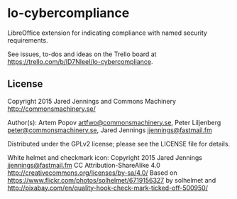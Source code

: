 lo-cybercompliance
==================

LibreOffice extension for indicating compliance with named security requirements.

See issues, to-dos and ideas on the Trello board at
https://trello.com/b/lD7Nleel/lo-cybercompliance.

License
-------

Copyright 2015 Jared Jennings and Commons Machinery
               <http://commonsmachinery.se/>

Author(s): Artem Popov <artfwo@commonsmachinery.se>,
           Peter Liljenberg <peter@commonsmachinery.se>,
	   Jared Jennings <jjennings@fastmail.fm>

Distributed under the GPLv2 license; please see the LICENSE file for
details.


White helmet and checkmark icon:
Copyright 2015 Jared Jennings <jjennings@fastmail.fm>
CC Attribution-ShareAlike 4.0 <http://creativecommons.org/licenses/by-sa/4.0/>
Based on <https://www.flickr.com/photos/solhelmet/6719156327> by solhelmet
and <http://pixabay.com/en/quality-hook-check-mark-ticked-off-500950/>
